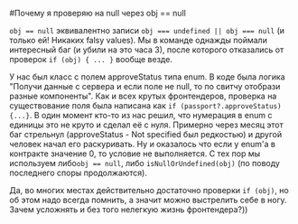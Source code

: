 #Почему я проверяю на null через obj == null

```obj == null``` эквивалентно записи ``obj === undefined || obj === null`` (и только ей! Никаких falsy values). 
Мы в команде однажды поймали интересный баг (и убили на это часа 3), после которого отказались от проверок
```if (obj) { ... }``` вообще везде. 

У нас был класс с полем approveStatus типа enum. В коде была 
логика "Получи данные с сервера и если поле не null, то по свитчу отобрази разные компоненты". 
Как и всех крутых фронтендеров, проверка на существование поля была написана как ```if (passport?.approveStatus) {...}```.
В один момент кто-то из нас решил, что нумерация в enum с единицы это не круто и сделал её с нуля.
Примерно через месяц этот баг стрельнул (approveStatus - Not specified был редкостью) и другой человек начал его раскуривать.
Ну и оказалось что если у enum'а в контракте значение 0, то условие не выполняется. 
С тех пор мы используем либо```obj == null```, либо ```isNullOrUndefined(obj)``` (по поводу последнего споры продолжаются).

Да, во многих местах действительно достаточно проверки ```if (obj)```, 
но об этом надо всегда помнить, а значит можно выстрелить себе в ногу. 
Зачем усложнять и без того нелегкую жизнь фронтендера?)) 
